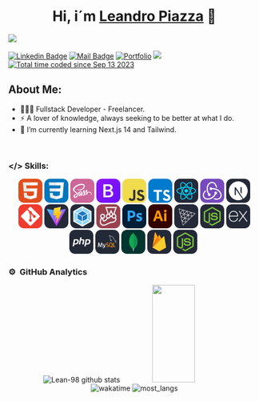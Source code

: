 <div align="center">
<h1 align="center">Hi, i´m <a href="https://portfolio-leandropiazza.netlify.app/">Leandro Piazza</a> 👋</h1>
</div>

<img src="https://i.imgur.com/W1xAjko.jpg">

<div align="start">
    
[![Linkedin Badge](https://img.shields.io/badge/linkedin-%230077B5.svg?&style=for-the-badge&logo=linkedin&logoColor=white)](https://www.linkedin.com/in/leandro-piazza23/)
[![Mail Badge](https://img.shields.io/badge/email-c14438?style=for-the-badge&logo=Gmail&logoColor=white&link=mailto:lean.piazza988@gmail.com)](mailto:lean.piazza988@gmail.com)
 [![Portfolio](https://img.shields.io/badge/my_portfolio-000?style=for-the-badge&logo=ko-fi&logoColor=white)](https://portfolio-leandropiazza.netlify.app/)
 <a href="https://github.com/antonkomarev/github-profile-views-counter"><img src="https://komarev.com/ghpvc/?username=Lean-98&style=for-the-badge"></a>
 <a href="https://wakatime.com/@c4402533-e4bc-40e8-bfda-83bc4e28f648"><img src="https://wakatime.com/badge/user/c4402533-e4bc-40e8-bfda-83bc4e28f648.svg" width='180px' height='28px' alt="Total time coded since Sep 13 2023" /></a>
</div>

<!----------------------------------------------------------------------------------------------------------------------------------------------------------------------------------------------------->

## About Me:

- 👨🏽‍💻 Fullstack Developer - Freelancer.
- ⚡️ A lover of knowledge, always seeking to be better at what I do.
- 🌱 I’m currently learning Next.js 14 and Tailwind.
<br>

<!----------------------------------------------------------------------------------------------------------------------------------------------------------------------------------------------------->
### </> Skills:

<p align="center">
<img src="https://github.com/tandpfun/skill-icons/blob/main/icons/HTML.svg" width="48" title="HTML"> 
<img src="https://github.com/tandpfun/skill-icons/blob/main/icons/CSS.svg" width="48" title="CSS">   
<img src="https://github.com/tandpfun/skill-icons/blob/main/icons/Sass.svg" width="48" title="Sass">  
<img src="https://github.com/tandpfun/skill-icons/blob/main/icons/Bootstrap.svg" width="48" title="Bootstrap">
<!--<img src="https://github.com/tandpfun/skill-icons/blob/main/icons/MaterialUI-Dark.svg" width="48" title="MUI">-->  
<img src="https://github.com/tandpfun/skill-icons/blob/main/icons/JavaScript.svg" width="48"  title="Javascript">   
<img src="https://github.com/tandpfun/skill-icons/blob/main/icons/TypeScript.svg" width="48" title="TypeScript">   
<img src="https://github.com/tandpfun/skill-icons/blob/main/icons/React-Dark.svg" width="48" title="React.Js"> 
<img src="https://github.com/tandpfun/skill-icons/blob/main/icons/Redux.svg" width="48" title="Redux.Js">
<img src="https://github.com/tandpfun/skill-icons/blob/main/icons/NextJS-Dark.svg" width="48" title="Next.Js">
<img src="https://github.com/tandpfun/skill-icons/blob/main/icons/Git.svg" width="48" title="Git">  
<img src="https://github.com/tandpfun/skill-icons/blob/main/icons/Vite-Dark.svg" width="48"  title="Vite">  
<img src="https://github.com/tandpfun/skill-icons/blob/main/icons/Webpack-Dark.svg" width="48" title="Webpack">  
<img src="https://github.com/tandpfun/skill-icons/blob/main/icons/Jest.svg" width="48" title="Jest">  
<img src="https://github.com/tandpfun/skill-icons/blob/main/icons/Photoshop.svg" width="48" title="Photoshop">  
<img src="https://github.com/tandpfun/skill-icons/blob/main/icons/Illustrator.svg" width="48" title="Illustrator">  
<img src="https://github.com/tandpfun/skill-icons/blob/main/icons/ThreeJS-Dark.svg" width="48" title="ThreeJs">       
<img src="https://github.com/tandpfun/skill-icons/blob/main/icons/NodeJS-Dark.svg" width="48" title="NodeJS"> 
<img src="https://github.com/tandpfun/skill-icons/blob/main/icons/ExpressJS-Dark.svg" width="48" title="ExpressJS"> 
<img src="https://github.com/tandpfun/skill-icons/blob/main/icons/PHP-Dark.svg" width="48" title="PHP"> 
<img src="https://github.com/tandpfun/skill-icons/blob/main/icons/MySQL-Dark.svg" width="48" title="MySQL"> 
<img src="https://github.com/tandpfun/skill-icons/blob/main/icons/MongoDB.svg" width="48" title="MongoDB">  
<img src="https://github.com/tandpfun/skill-icons/blob/main/icons/Firebase-Dark.svg" width="48" title="Firebase">      
<img src="https://github.com/tandpfun/skill-icons/blob/main/icons/NodeJS-Dark.svg" width="48" title="NodeJs">   
<img src="" width="48" title="">
<p/>

<!----------------------------------------------------------------------------------------------------------------------------------------------------------------------------------------------------->
### ⚙️ &nbsp;GitHub Analytics
<div align="center">  
  <img width="49%" height="195px" src="https://github-readme-stats.vercel.app/api?username=Lean-98&show_icons=true&count_private=true&hide_border=true&title_color=02D9F7FF&icon_color=02D9F7FF&text_color=c9d1d9&bg_color=0d1117" alt="Lean-98 github stats" /> 
  
  <img width="41%" height="195px" src="https://github-readme-stats.vercel.app/api/top-langs/?username=Lean-98&layout=compact&hide_border=true&title_color=02D9F7FF&text_color=02D9F7FF&bg_color=0d1117" />
</div> 


<!----------------------------------------------------------------------------------------------------------------------------------------------------------------------------------------------------->
<div align='center'>
  <img src="https://github-readme-stats.vercel.app/api/wakatime?username=Lean98&theme=react&langs_count=6&layout=compact&range=all_time" alt="wakatime" >
  <img src="https://github-readme-stats.vercel.app/api/top-langs/?username=Lean-98&theme=react&langs_count=2" alt="most_langs">
</div>
 
